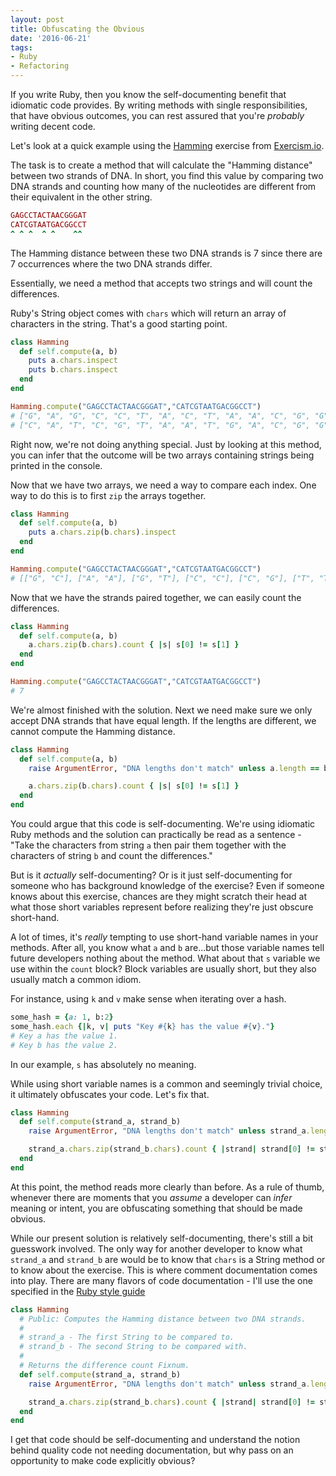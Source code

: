 ```yaml
---
layout: post
title: Obfuscating the Obvious
date: '2016-06-21'
tags:
- Ruby
- Refactoring
---
```


If you write Ruby, then you know the self-documenting benefit that idiomatic
code provides. By writing methods with single responsibilities, that have obvious outcomes,
you can rest assured that you're _probably_ writing decent code.

Let's look at a quick example using the [Hamming](http://exercism.io/exercises/ruby/hamming/readme) exercise from [Exercism.io](http://exercism.io).

The task is to create a method that will calculate the "Hamming distance" between two strands
of DNA.
In short, you find this value by comparing two DNA strands and counting how many of the nucleotides are different from their equivalent in the other string.

```ruby
GAGCCTACTAACGGGAT
CATCGTAATGACGGCCT
^ ^ ^  ^ ^    ^^
```

The Hamming distance between these two DNA strands is 7 since there are 7 occurrences
where the two DNA strands differ.

Essentially, we need a method that accepts two strings and will count the differences.

Ruby's String object comes with `chars` which will return an array of characters in the
string. That's a good starting point.

```ruby
class Hamming
  def self.compute(a, b)
    puts a.chars.inspect
    puts b.chars.inspect
  end
end

Hamming.compute("GAGCCTACTAACGGGAT","CATCGTAATGACGGCCT")
# ["G", "A", "G", "C", "C", "T", "A", "C", "T", "A", "A", "C", "G", "G", "G", "A", "T"]
# ["C", "A", "T", "C", "G", "T", "A", "A", "T", "G", "A", "C", "G", "G", "C", "C", "T"]
```

Right now, we're not doing anything special. Just by looking at this method, you can
infer that the outcome will be two arrays containing strings being printed in the console.

Now that we have two arrays, we need a way to compare each index. One way to do this
is to first `zip` the arrays together.

```ruby
class Hamming
  def self.compute(a, b)
    puts a.chars.zip(b.chars).inspect
  end
end

Hamming.compute("GAGCCTACTAACGGGAT","CATCGTAATGACGGCCT")
# [["G", "C"], ["A", "A"], ["G", "T"], ["C", "C"], ["C", "G"], ["T", "T"], ["A", "A"], ["C", "A"], ["T", "T"], ["A", "G"], ["A", "A"], ["C", "C"], ["G", "G"], ["G", "G"], ["G", "C"], ["A", "C"], ["T", "T"]]
```

Now that we have the strands paired together, we can easily count the differences.

```ruby
class Hamming
  def self.compute(a, b)
    a.chars.zip(b.chars).count { |s| s[0] != s[1] }
  end
end

Hamming.compute("GAGCCTACTAACGGGAT","CATCGTAATGACGGCCT")
# 7
```

We're almost finished with the solution. Next we need make sure we only accept
DNA strands that have equal length. If the lengths are different, we cannot compute the Hamming distance.

```ruby
class Hamming
  def self.compute(a, b)
    raise ArgumentError, "DNA lengths don't match" unless a.length == b.length

    a.chars.zip(b.chars).count { |s| s[0] != s[1] }
  end
end
```

You could argue that this code is self-documenting. We're using idiomatic Ruby methods
and the solution can practically be read as a sentence - "Take the characters from string
`a` then pair them together with the characters of string `b` and count the differences."

But is it _actually_ self-documenting? Or is it just self-documenting for someone
who has background knowledge of the exercise? Even if someone knows about this exercise,
chances are they might scratch their head at what those short variables represent before realizing
they're just obscure short-hand.

A lot of times, it's _really_ tempting to use short-hand variable names in your methods.
After all, you know what `a` and `b` are...but those variable names tell future developers
nothing about the method. What about that `s` variable we use within the `count` block?
Block variables are usually short, but they also usually match a common idiom.

For instance, using `k` and `v` make sense when iterating over a hash.

```ruby
some_hash = {a: 1, b:2}
some_hash.each {|k, v| puts "Key #{k} has the value #{v}."}
# Key a has the value 1.
# Key b has the value 2.
```

In our example, `s` has absolutely no meaning.

While using short variable names is a common and seemingly trivial choice, it ultimately
obfuscates your code. Let's fix that.

```ruby
class Hamming
  def self.compute(strand_a, strand_b)
    raise ArgumentError, "DNA lengths don't match" unless strand_a.length == strand_b.length

    strand_a.chars.zip(strand_b.chars).count { |strand| strand[0] != strand[1] }
  end
end
```

At this point, the method reads more clearly than before. As a rule of thumb, whenever
there are moments that you _assume_ a developer can _infer_ meaning or intent, you
are obfuscating something that should be made obvious.

While our present solution is relatively self-documenting, there's still a bit guesswork involved.
The only way for another developer to know what `strand_a` and `strand_b` are would
be to know that `chars` is a String method or to know about the exercise. This is where comment documentation
comes into play. There are many flavors of code documentation - I'll use the one specified
in the [Ruby style guide](https://github.com/styleguide/ruby/documentation)

```ruby
class Hamming
  # Public: Computes the Hamming distance between two DNA strands.
  #
  # strand_a - The first String to be compared to.
  # strand_b - The second String to be compared with.
  #
  # Returns the difference count Fixnum.
  def self.compute(strand_a, strand_b)
    raise ArgumentError, "DNA lengths don't match" unless strand_a.length == strand_b.length

    strand_a.chars.zip(strand_b.chars).count { |strand| strand[0] != strand[1] }
  end
end
```

I get that code should be self-documenting and understand the notion behind quality code
not needing documentation, but why pass on an opportunity to make code explicitly
obvious?
